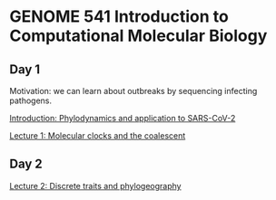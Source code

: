 # GENOME 541 Introduction to Computational Molecular Biology

## Day 1

Motivation: we can learn about outbreaks by sequencing infecting pathogens.

[Introduction: Phylodynamics and application to SARS-CoV-2](http://bedford.io/projects/gs541-phylodynamics/phylodynamics.html)

[Lecture 1: Molecular clocks and the coalescent](http://bedford.io/projects/gs541-phylodynamics/coalescent.html)

## Day 2

[Lecture 2: Discrete traits and phylogeography](http://bedford.io/projects/gs541-phylodynamics/phylogeography.html)
